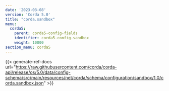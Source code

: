 ```yaml
---
date: '2023-03-08'
version: 'Corda 5.0'
title: "corda.sandbox"
menu:
  corda5:
    parent: corda5-config-fields
    identifier: corda5-config-sandbox
    weight: 10000
section_menu: corda5
---
```


{{< generate-ref-docs url="https://raw.githubusercontent.com/corda/corda-api/release/os/5.0/data/config-schema/src/main/resources/net/corda/schema/configuration/sandbox/1.0/corda.sandbox.json" >}}